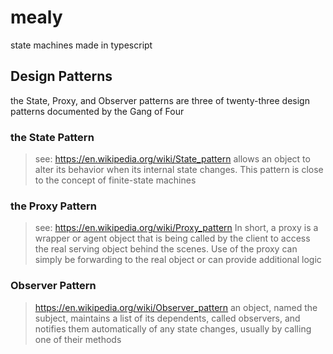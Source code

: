 # mealy
state machines made in typescript

## Design Patterns
the State, Proxy, and Observer patterns 
are three of twenty-three design patterns documented 
by the Gang of Four

### the State Pattern 
> see: https://en.wikipedia.org/wiki/State_pattern
> allows an object to alter its behavior 
> when its internal state changes.
> This pattern is close to
> the concept of finite-state machines

### the Proxy Pattern
> see: https://en.wikipedia.org/wiki/Proxy_pattern
> In short, a proxy is a wrapper or agent object 
> that is being called by the client 
> to access the real serving object behind the scenes.
> Use of the proxy can simply be forwarding to the real object
> or can provide additional logic

### Observer Pattern
> https://en.wikipedia.org/wiki/Observer_pattern
> an object, named the subject,
> maintains a list of its dependents, called observers, 
> and notifies them automatically of any state changes, 
> usually by calling one of their methods
